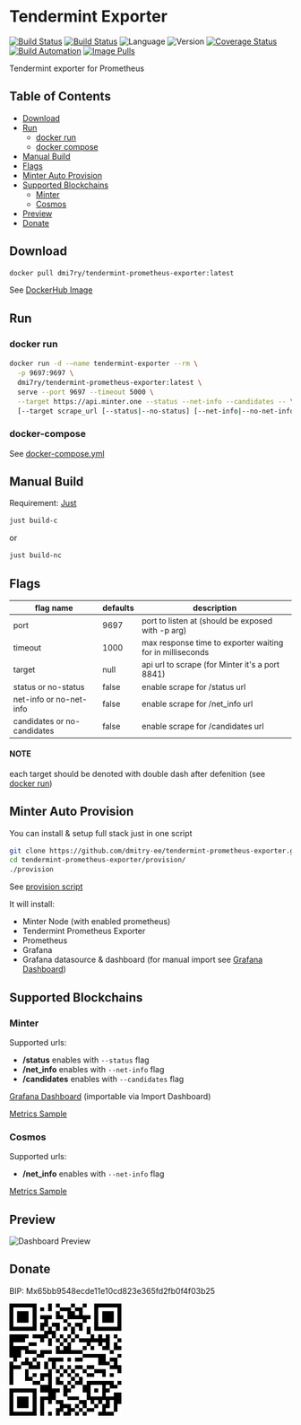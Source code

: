 # Tendermint Exporter
[![Build Status](https://travis-ci.org/dmitry-ee/tendermint-prometheus-exporter.svg?branch=master)](https://travis-ci.org/dmitry-ee/tendermint-prometheus-exporter)
[![Build Status](https://img.shields.io/docker/cloud/build/dmi7ry/tendermint-prometheus-exporter.svg)](https://hub.docker.com/r/dmi7ry/tendermint-prometheus-exporter)
![Language](https://img.shields.io/badge/language-nodejs-red.svg)
![Version](https://images.microbadger.com/badges/version/dmi7ry/tendermint-prometheus-exporter.svg)
[![Coverage Status](https://coveralls.io/repos/github/dmitry-ee/tendermint-prometheus-exporter/badge.svg?branch=master)](https://coveralls.io/github/dmitry-ee/tendermint-prometheus-exporter?branch=master)
[![Build Automation](https://img.shields.io/docker/cloud/automated/dmi7ry/tendermint-prometheus-exporter.svg)](https://hub.docker.com/r/dmi7ry/tendermint-prometheus-exporter)
[![Image Pulls](https://img.shields.io/docker/pulls/dmi7ry/tendermint-prometheus-exporter.svg)](https://hub.docker.com/r/dmi7ry/tendermint-prometheus-exporter)

Tendermint exporter for Prometheus

## Table of Contents
- [Download](#download)
- [Run](#run)
  - [docker run](#docker-run)
  - [docker compose](#docker-compose)
- [Manual Build](#manual-build)
- [Flags](#flags)
- [Minter Auto Provision](#minter-auto-provision)
- [Supported Blockchains](#supported-blockchains)
  - [Minter](#minter)
  - [Cosmos](#cosmos)
- [Preview](#preview)
- [Donate](#donate)

## Download
```bash
docker pull dmi7ry/tendermint-prometheus-exporter:latest
```
See [DockerHub Image](https://hub.docker.com/r/dmi7ry/tendermint-prometheus-exporter)

## Run
### docker run
```bash
docker run -d -—name tendermint-exporter --rm \
  -p 9697:9697 \
  dmi7ry/tendermint-prometheus-exporter:latest \
  serve --port 9697 --timeout 5000 \
  --target https://api.minter.one --status --net-info --candidates -- \
  [--target scrape_url [--status|--no-status] [--net-info|--no-net-info] [--candidates|--no-candidates] --]
```
### docker-compose
See [docker-compose.yml](src/docker-compose.yml)

## Manual Build
Requirement: [Just](https://github.com/casey/just)

```bash
just build-c
```
or
```bash
just build-nc
```

## Flags
| flag name | defaults | description |
| -- | -- | -- |
| port | 9697 | port to listen at (should be exposed with -p arg) |
| timeout | 1000 | max response time to exporter waiting for in milliseconds |
| target | null | api url to scrape (for Minter it's a port 8841) |
| status or no-status | false | enable scrape for /status url |
| net-info or no-net-info | false | enable scrape for /net_info url |
| candidates or no-candidates | false | enable scrape for /candidates url |
#### NOTE
each target should be denoted with double dash after defenition (see [docker run](#docker-run))

## Minter Auto Provision
You can install & setup full stack just in one script
```bash
git clone https://github.com/dmitry-ee/tendermint-prometheus-exporter.git
cd tendermint-prometheus-exporter/provision/
./provision
```
See [provision script](provision/provision.sh)

It will install:
- Minter Node (with enabled prometheus)
- Tendermint Prometheus Exporter
- Prometheus
- Grafana
- Grafana datasource & dashboard (for manual import see [Grafana Dashboard](provision/grafana/minter-dashboard.json))

## Supported Blockchains
### Minter
Supported urls:
- **/status** enables with `--status` flag
- **/net_info** enables with `--net-info` flag
- **/candidates** enables with `--candidates` flag

[Grafana Dashboard](provision/grafana/minter-dashboard.json) (importable via Import Dashboard)

[Metrics Sample](stubs/minter-metrics.txt)

### Cosmos
Supported urls:
- **/net_info** enables with `--net-info` flag

[Metrics Sample](stubs/cosmos-metrics.txt)

## Preview
![Dashboard Preview](img/dashboard.gif)

## Donate
BIP: Mx65bb9548ecde11e10cd823e365fd2fb0f4f03b25

<img alt="QR" href="#" src="https://github.com/dmitry-ee/tendermint-prometheus-exporter/blob/master/img/bip.png?raw=true" width="200" height="200">
